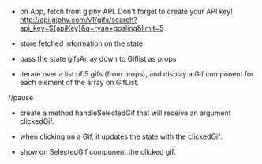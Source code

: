 - on App, fetch from giphy API. Don't forget to create your API key! http://api.giphy.com/v1/gifs/search?api_key=${apiKey}&q=ryan+gosling&limit=5

- store fetched information on the state

- pass the state gifsArray down to Giflist as props

- iterate over a list of 5 gifs (from props), and display a Gif component for each element of the array on GifList.

//pause

- create a method handleSelectedGif that will receive an argument clickedGif.

- when clicking on a Gif, it updates the state with the clickedGif.

- show on SelectedGif component the clicked gif.
